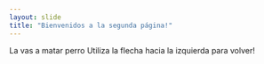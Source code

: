 ```yaml
---
layout: slide
title: "Bienvenidos a la segunda página!"
---
```

La vas a matar perro
Utiliza la flecha hacia la izquierda para volver!
